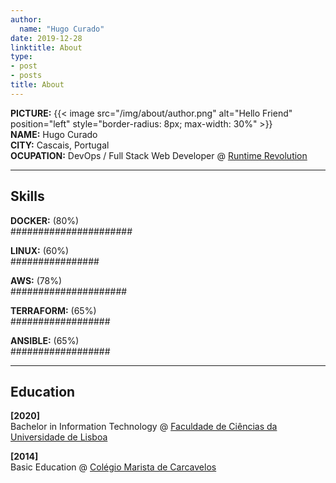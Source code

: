 ```yaml
---
author:
  name: "Hugo Curado"
date: 2019-12-28
linktitle: About
type:
- post
- posts
title: About
---
```


**PICTURE:** {{< image src="/img/about/author.png" alt="Hello Friend" position="left" style="border-radius: 8px; max-width: 30%" >}} \
**NAME:** Hugo Curado \
**CITY:** Cascais, Portugal \
**OCUPATION:** DevOps / Full Stack Web Developer @ [Runtime Revolution](https://www.runtime-revolution.com)

---
## Skills

**DOCKER:**	(80%) \
######################

**LINUX:** (60%)\
################

**AWS:** (78%)\
#####################

**TERRAFORM:** (65%) \
##################

**ANSIBLE:** (65%) \
##################

---
## Education
**[2020]** \
Bachelor in Information Technology @ [Faculdade de Ciências da Universidade de Lisboa](https://ciencias.ulisboa.pt/en)

**[2014]** \
Basic Education @ [Colégio Marista de Carcavelos](https://marista-carcavelos.org)
